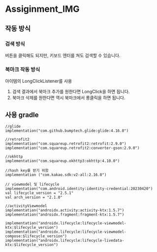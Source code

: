 # Assiginment_IMG

## 작동 방식

### 검색 방식

버튼을 클릭해도 되지만, 키보드 엔터를 쳐도 검색할 수 있습니다.

### 북마크 작동 방식

아이템의 LongClickListener를 사용

1. 검색 결과에서 북마크 추가를 원한다면 LongClick을 하면 됩니다.
2. 북마크 삭제를 원한다면 역시 북마크에서 롱클릭을 하면 됩니다.




## 사용 gradle

    //glide
    implementation("com.github.bumptech.glide:glide:4.16.0")

    //retrofit2
    implementation("com.squareup.retrofit2:retrofit:2.9.0")
    implementation("com.squareup.retrofit2:converter-gson:2.9.0")

    //okhttp
    implementation("com.squareup.okhttp3:okhttp:4.10.0")

    //hash key를 받기 위함
    implementation ("com.kakao.sdk:v2-all:2.16.0")

    // viewmodel 및 lifecycle
    implementation("com.android.identity:identity-credential:20230420")
    val lifecycle_version = "2.5.1"
    val arch_version = "2.1.0"

    //activityViewmodel
    implementation("androidx.activity:activity-ktx:1.5.7")
    implementation("androidx.fragment:fragment-ktx:1.5.7")

    implementation("androidx.lifecycle:lifecycle-viewmodel-ktx:$lifecycle_version")
    implementation("androidx.lifecycle:lifecycle-viewmodel-compose:$lifecycle_version")
    implementation("androidx.lifecycle:lifecycle-livedata-ktx:$lifecycle_version")
